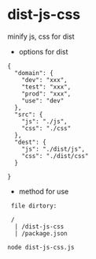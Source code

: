 dist-js-css
===========

minify js, css for dist

* options for dist


```  
{
  "domain": {
    "dev": "xxx",
    "test": "xxx",
    "prod": "xxx",
    "use": "dev"
  },
  "src": {
    "js": "./js",
    "css": "./css"
  },
  "dest": {
    "js": "./dist/js",
    "css": "./dist/css"
  }

}
```
* method for use

```
 file dirtory:
 
 /
  | /dist-js-css
  | /package.json
	
node dist-js-css.js

```
  
